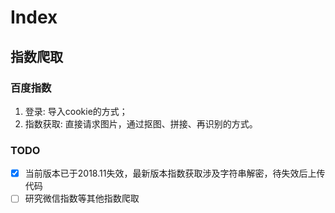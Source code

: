 # Index

## 指数爬取

### 百度指数
1. 登录: 导入cookie的方式；
2. 指数获取: 直接请求图片，通过抠图、拼接、再识别的方式。

### TODO
- [x] 当前版本已于2018.11失效，最新版本指数获取涉及字符串解密，待失效后上传代码
- [ ] 研究微信指数等其他指数爬取
